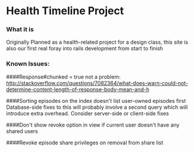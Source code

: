 # Health Timeline Project

### What it is
  Originally Planned as a health-related project for a design class,
this site is also our first real foray into rails development from
start to finish


### Known Issues:

####Response#chunked = true
not a problem:
http://stackoverflow.com/questions/7082364/what-does-warn-could-not-determine-content-length-of-response-body-mean-and-h

####Sorting episodes on the index doesn't list user-owned episodes first
Database-side fixes to this will probably involve a second query which will
introduce extra overhead. Consider server-side or client-side fixes

####Don't show revoke option in view if current user doesn't have any shared users

####Revoke episode share privileges on removal from share list
